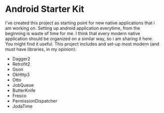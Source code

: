# Android Starter Kit

I've created this project as starting point for new native applications that i am working on. Setting up android application everytime, from the beginning is waste of time for me.
I think that every modern native application should be organized on a similar way, so i am sharing it here. You might find it useful. This project includes and set-up most modern (and must have libraries, in my opinion):
- Dagger2
- Retrofit2
- Gson
- OkHttp3
- Otto
- JobQueue
- ButterKnife
- Fresco
- PermissionDispatcher
- JodaTime
